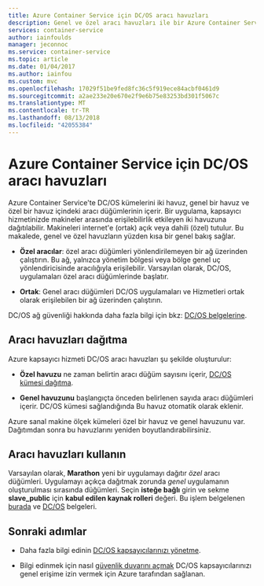```yaml
---
title: Azure Container Service için DC/OS aracı havuzları
description: Genel ve özel aracı havuzları ile bir Azure Container Service DC/OS kümesi nasıl çalışır?
services: container-service
author: iainfoulds
manager: jeconnoc
ms.service: container-service
ms.topic: article
ms.date: 01/04/2017
ms.author: iainfou
ms.custom: mvc
ms.openlocfilehash: 17029f51be9fed8fc36c5f919ece84acbf0461d9
ms.sourcegitcommit: a2ae233e20e670e2f9e6b75e83253bd301f5067c
ms.translationtype: MT
ms.contentlocale: tr-TR
ms.lasthandoff: 08/13/2018
ms.locfileid: "42055384"
---
```

# <a name="dcos-agent-pools-for-azure-container-service"></a>Azure Container Service için DC/OS aracı havuzları
Azure Container Service'te DC/OS kümelerini iki havuz, genel bir havuz ve özel bir havuz içindeki aracı düğümlerinin içerir. Bir uygulama, kapsayıcı hizmetinizde makineler arasında erişilebilirlik etkileyen iki havuzuna dağıtılabilir. Makineleri internet'e (ortak) açık veya dahili (özel) tutulur. Bu makalede, genel ve özel havuzların yüzden kısa bir genel bakış sağlar.


* **Özel aracılar**: özel aracı düğümleri yönlendirilemeyen bir ağ üzerinden çalıştırın. Bu ağ, yalnızca yönetim bölgesi veya bölge genel uç yönlendiricisinde aracılığıyla erişilebilir. Varsayılan olarak, DC/OS, uygulamaları özel aracı düğümlerinde başlatır. 

* **Ortak**: Genel aracı düğümleri DC/OS uygulamaları ve Hizmetleri ortak olarak erişilebilen bir ağ üzerinden çalıştırın. 

DC/OS ağ güvenliği hakkında daha fazla bilgi için bkz: [DC/OS belgelerine](https://dcos.io/docs/1.8/administration/securing-your-cluster/).

## <a name="deploy-agent-pools"></a>Aracı havuzları dağıtma

Azure kapsayıcı hizmeti DC/OS aracı havuzları şu şekilde oluşturulur:

* **Özel havuzu** ne zaman belirtin aracı düğüm sayısını içerir, [DC/OS kümesi dağıtma](container-service-deployment.md). 

* **Genel havuzunu** başlangıçta önceden belirlenen sayıda aracı düğümleri içerir. DC/OS kümesi sağlandığında Bu havuz otomatik olarak eklenir.

Azure sanal makine ölçek kümeleri özel bir havuz ve genel havuzunu var. Dağıtımdan sonra bu havuzlarını yeniden boyutlandırabilirsiniz.

## <a name="use-agent-pools"></a>Aracı havuzları kullanın
Varsayılan olarak, **Marathon** yeni bir uygulamayı dağıtır *özel* aracı düğümleri. Uygulamayı açıkça dağıtmak zorunda *genel* uygulamanın oluşturulması sırasında düğümleri. Seçin **isteğe bağlı** girin ve sekme **slave_public** için **kabul edilen kaynak rolleri** değeri. Bu işlem belgelenen [burada](container-service-mesos-marathon-ui.md#deploy-a-docker-formatted-container) ve [DC/OS](https://dcos.io/docs/1.7/administration/installing/custom/create-public-agent/) belgeleri.

## <a name="next-steps"></a>Sonraki adımlar
* Daha fazla bilgi edinin [DC/OS kapsayıcılarınızı yönetme](container-service-mesos-marathon-ui.md).

* Bilgi edinmek için nasıl [güvenlik duvarını açmak](container-service-enable-public-access.md) DC/OS kapsayıcılarınızı genel erişime izin vermek için Azure tarafından sağlanan.

